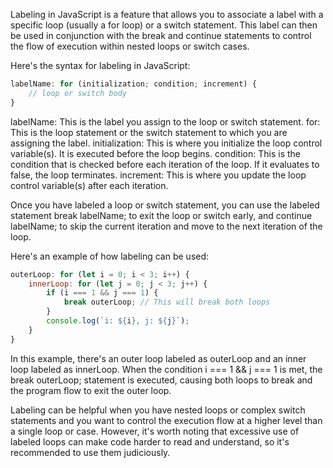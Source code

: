 Labeling in JavaScript is a feature that allows you to associate a label with a specific loop (usually a for loop) or a switch statement. This label can then be used in conjunction with the break and continue statements to control the flow of execution within nested loops or switch cases.

Here's the syntax for labeling in JavaScript:

```javascript
labelName: for (initialization; condition; increment) {
    // loop or switch body
}
```

labelName: This is the label you assign to the loop or switch statement.
for: This is the loop statement or the switch statement to which you are assigning the label.
initialization: This is where you initialize the loop control variable(s). It is executed before the loop begins.
condition: This is the condition that is checked before each iteration of the loop. If it evaluates to false, the loop terminates.
increment: This is where you update the loop control variable(s) after each iteration.

Once you have labeled a loop or switch statement, you can use the labeled statement break labelName; to exit the loop or switch early, and continue labelName; to skip the current iteration and move to the next iteration of the loop.

Here's an example of how labeling can be used:

```javascript
outerLoop: for (let i = 0; i < 3; i++) {
    innerLoop: for (let j = 0; j < 3; j++) {
        if (i === 1 && j === 1) {
            break outerLoop; // This will break both loops
        }
        console.log(`i: ${i}, j: ${j}`);
    }
}
```
In this example, there's an outer loop labeled as outerLoop and an inner loop labeled as innerLoop. When the condition i === 1 && j === 1 is met, the break outerLoop; statement is executed, causing both loops to break and the program flow to exit the outer loop.

Labeling can be helpful when you have nested loops or complex switch statements and you want to control the execution flow at a higher level than a single loop or case. However, it's worth noting that excessive use of labeled loops can make code harder to read and understand, so it's recommended to use them judiciously.